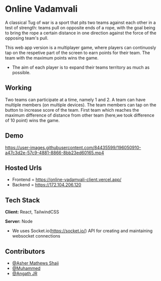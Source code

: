 
# Online Vadamvali

A classical Tug of war is a sport that pits two teams against each other in a test of strength: teams pull on opposite ends of a rope, with the goal being to bring the rope a certain distance in one direction against the force of the opposing team's pull.

This web app version is a multiplayer game, where players can continuosly tap on the respetive part of the screen to earn points for their team. The team with the maximum points wins the game. 

- The aim of each player is to expand their teams territory as much as possible.

## Working
Two teams can participate at a time, namely 1 and 2. A team can have multiple members (on multiple devices). The team members can tap on the button to increase score of the team.
First team which reaches the maximum difference of distance from other team (here,we took difference of 10 point) wins the game. 


## Demo

https://user-images.githubusercontent.com/84435599/196050910-a47c3d2e-57c9-4881-8866-8bb23ed60165.mp4

## Hosted Urls
- Frontend = https://online-vadamvali-client.vercel.app/
- Backend = https://172.104.206.120 
## Tech Stack


**Client:** React, TailwindCSS

**Server:** Node


- We uses Socket.io(https://socket.io/) API  for creating and maintaining websocket connections 

## Contributors

- [@Asher Mathews Shaji](https://github.com/Asher-MS)
- [@Muhammed](https://github.com/muhammed-mizaj)
- [@Angath JR](https://github.com/angathjr)


